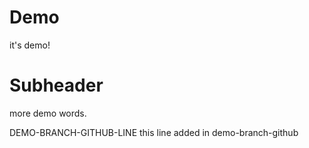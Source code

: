 # Demo
it's demo!

# Subheader
more demo words.

DEMO-BRANCH-GITHUB-LINE this line added in demo-branch-github
